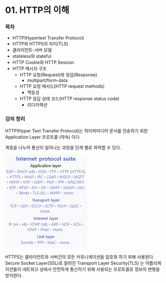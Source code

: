 # 01. HTTP의 이해

### 목차

* HTTP(Hypertext Transfer Protocol)
* HTTP와 HTTPS의 차이(TLS)
* 클라이언트-서버 모델
* stateless와 stateful
* HTTP Cookie와 HTTP Session
* HTTP 메시지 구조
  * HTTP 요청(Request)와 응답(Response)
    * multipart/form-data
  * HTTP 요청 메서드(HTTP request methods)
    * 멱등성
  * HTTP 응답 상태 코드(HTTP response status code)
    * 리다이렉션

### 강의 정리

HTTP(Hyper Text Transfer Protocol)는 하이퍼미디어 문서를 전송하기 위한 Application Layer 프로토콜 (약속) 이다.&#x20;

계층을 나누어 통신이 일어나는 과정을 단계 별로 파악할 수 있다.

![](<../.gitbook/assets/image (1).png>)

HTTPS는 클라이언트와 서버간의 모든 커뮤니케이션을 암호화 하기 위해 사용된다.
Secure Socket Layer(SSL)로 알려진 Transport Layer Security(TLS) 는 어플리케이션들이 네트워크 상에서 안전하게 통신하기 위해 사용되는 프로토콜로 정보의 변형을 방지한다.




